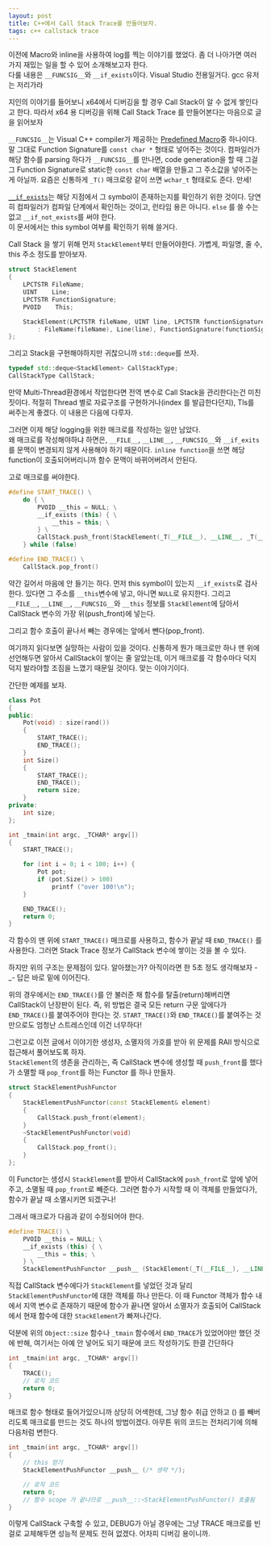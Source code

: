 ```yaml
---
layout: post
title: C++에서 Call Stack Trace를 만들어보자.
tags: c++ callstack trace
---
```


이전에 Macro와 inline을 사용하여 log를 찍는 이야기를 했었다. 좀 더 나아가면 여러가지 재밌는 일을 할 수 있어 소개해보고자 한다.  
다룰 내용은 `__FUNCSIG__`와 `__if_exists`이다. Visual Studio 전용일거다. gcc 유저는 저리가라

지인의 이야기를 들어보니 x64에서 디버깅을 할 경우 Call Stack이 알 수 없게 쌓인다고 한다. 따라서 x64 용 디버깅을 위해 Call Stack Trace 를 만들어본다는 마음으로 글을 읽어보자

`__FUNCSIG__`는 Visual C++ compiler가 제공하는 [Predefined Macro](http://msdn.microsoft.com/en-us/library/b0084kay.aspx)중 하나이다.
말 그대로 Function Signature를 `const char *` 형태로 넣어주는 것이다. 컴파일러가 해당 함수를 parsing 하다가 `__FUNCSIG__`를 만나면, code generation을 할 때 그걸 그 Function Signature로 static한 `const char` 배열을 만들고 그 주소값을 넣어주는게 아닐까. 요즘은 신통하게 `_T()` 매크로랑 같이 쓰면 `wchar_t` 형태로도 준다. 만세!

[`__if_exists`](http://msdn.microsoft.com/en-us/library/x7wy9xh3.aspx)는 해당 지점에서 그 symbol이 존재하는지를 확인하기 위한 것이다. 당연히 컴파일러가 컴파일 단계에서 확인하는 것이고, 런타임 용은 아니다. `else` 를 쓸 수는 없고 `__if_not_exists`를 써야 한다.  
이 문서에서는 this symbol 여부를 확인하기 위해 쓸거다.

Call Stack 을 쌓기 위해 먼저 `StackElement`부터 만들어야한다. 가볍게, 파일명, 줄 수, this 주소 정도를 받아보자.

```cpp
struct StackElement
{
    LPCTSTR FileName;
    UINT    Line;
    LPCTSTR FunctionSignature;
    PVOID    This;

    StackElement(LPCTSTR fileName, UINT line, LPCTSTR functionSignature, PVOID _this = NULL)
        : FileName(fileName), Line(line), FunctionSignature(functionSignature), This(_this) {}
};
```

그리고 Stack을 구현해야하지만 귀찮으니까 `std::deque`를 쓰자.

```cpp
typedef std::deque<StackElement> CallStackType;
CallStackType CallStack;
```

만약 Multi-Thread환경에서 작업한다면 전역 변수로 Call Stack을 관리한다는건 미친 짓이다. 적절히 Thread 별로 자료구조를 구현하거나(index 를 발급한다던지), Tls를 써주는게 좋겠다. 이 내용은 다음에 다루자.

그러면 이제 해당 logging을 위한 매크로를 작성하는 일만 남았다.  
왜 매크로를 작성해야하냐 하면은, `__FILE__`, `__LINE__`, `__FUNCSIG__`와 `__if_exits`를 문맥이 변경되지 않게 사용해야 하기 때문이다. `inline function`을 쓰면 해당 function이 호출되어버리니까 함수 문맥이 바뀌어버려서 안된다.

고로 매크로를 써야한다.

```cpp
#define START_TRACE() \
    do { \
        PVOID __this = NULL; \
        __if_exists (this) { \
            __this = this; \
        } \
        CallStack.push_front(StackElement(_T(__FILE__), __LINE__, _T(__FUNCSIG__), __this)); \
    } while (false)

#define END_TRACE() \
    CallStack.pop_front()
```

약간 길어서 마음에 안 들기는 하다. 먼저 this symbol이 있는지 `__if_exists`로 검사한다. 있다면 그 주소를 `__this`변수에 넣고, 아니면 `NULL`로 유지한다. 그리고 `__FILE__`, `__LINE__`, `__FUNCSIG__`와 `__this` 정보를 `StackElement`에 담아서 CallStack 변수의 가장 위(push_front)에 넣는다.

그리고 함수 호출이 끝나서 빼는 경우에는 앞에서 뺀다(pop_front).

여기까지 읽다보면 실망하는 사람이 있을 것이다.
신통하게 뭔가 매크로만 하나 맨 위에 선언해두면 알아서 CallStack이 쌓이는 줄 알았는데, 이거 매크로를 각 함수마다 덕지덕지 발라야할 조짐을 느꼈기 때문일 것이다. 맞는 이야기이다.

간단한 예제를 보자.

```cpp
class Pot
{
public:
    Pot(void) : size(rand()) 
    {
        START_TRACE();
        END_TRACE();
    }
    int Size()
    {
        START_TRACE();
        END_TRACE();
        return size;
    }
private:
    int size;
};

int _tmain(int argc, _TCHAR* argv[])
{
    START_TRACE();

    for (int i = 0; i < 100; i++) {
        Pot pot;
        if (pot.Size() > 100)
            printf ("over 100!\n");
    }

    END_TRACE();
    return 0;
}
```

각 함수의 맨 위에 `START_TRACE()` 매크로를 사용하고, 함수가 끝날 때 `END_TRACE()` 를 사용한다. 그러면 Stack Trace 정보가 CallStack 변수에 쌓이는 것을 볼 수 있다.

하지만 위의 구조는 문제점이 있다. 알아챘는가? 아직이라면 한 5초 정도 생각해보자 -_-
답은 바로 밑에 이어진다.

위의 경우에서는 `END_TRACE()`를 안 불러준 채 함수를 탈출(return)해버리면 CallStack이 난장판이 된다. 즉, 위 방법은 결국 모든 return 구문 앞에다가 `END_TRACE()`를 붙여주어야 한다는 것.   `START_TRACE()`와 `END_TRACE()`를 붙여주는 것만으로도 엄청난 스트레스인데 이건 너무하다!

그런고로 이전 글에서 이야기한 생성자, 소멸자의 가호를 받아 위 문제를 RAII 방식으로 접근해서 풀어보도록 하자.  
`StackElement`의 생존을 관리하는, 즉 CallStack 변수에 생성할 때 `push_front`를 했다가 소멸할 때 `pop_front`를 하는 Functor 를 하나 만들자.

```cpp
struct StackElementPushFunctor
{
    StackElementPushFunctor(const StackElement& element)
    {
        CallStack.push_front(element);
    }
    ~StackElementPushFunctor(void)
    {
        CallStack.pop_front();
    }
};
```

이 Functor는 생성시 `StackElement`를 받아서 CallStack에 `push_front`로 앞에 넣어주고, 소멸될 때 `pop_front`로 빼준다. 그러면 함수가 시작할 때 이 객체를 만들었다가, 함수가 끝날 때 소멸시키면 되겠구나!

그래서 매크로가 다음과 같이 수정되어야 한다.

```cpp
#define TRACE() \
    PVOID __this = NULL; \
    __if_exists (this) { \
        __this = this; \
    } \
    StackElementPushFunctor __push__ (StackElement(_T(__FILE__), __LINE__, _T(__FUNCSIG__), __this));
```

직접 CallStack 변수에다가 `StackElement`를 넣었던 것과 달리 `StackElementPushFunctor`에 대한 객체를 하나 만든다. 이 때 Functor 객체가 함수 내에서 지역 변수로 존재하기 때문에 함수가 끝나면 알아서 소멸자가 호출되어 CallStack에서 현재 함수에 대한 `StackElement`가 빠져나간다.

덕분에 위의 `Object::size` 함수나 `_tmain` 함수에서 `END_TRACE`가 있었어야만 했던 것에 반해, 여기서는 아예 안 넣어도 되기 때문에 코드 작성하기도 한결 간단하다

```cpp
int _tmain(int argc, _TCHAR* argv[])
{
    TRACE();
    // 로직 코드
    return 0;
}
```

매크로 함수 형태로 들어가있으니까 상당히 어색한데, 그냥 함수 취급 안하고 () 를 빼버리도록 매크로를 만드는 것도 하나의 방법이겠다. 아무튼 위의 코드는 전처리기에 의해 다음처럼 변한다.

```cpp
int _tmain(int argc, _TCHAR* argv[])
{
    // this 얻기
    StackElementPushFunctor __push__ (/* 생략 */);

    // 로직 코드
    return 0;
    // 함수 scope 가 끝나므로 __push__::~StackElementPushFunctor() 호출됨
}
```

이렇게 CallStack 구축할 수 있고, DEBUG가 아닐 경우에는 그냥 TRACE 매크로를 빈 걸로 교체해두면 성능적 문제도 전혀 없겠다. 어차피 디버깅 용이니까.
